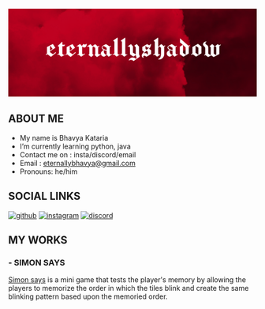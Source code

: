 ![developer](https://github.com/eternallyshadow/eternallyshadow/blob/main/static.png)

## ABOUT ME
-  My name is Bhavya Kataria
-  I’m currently learning python, java
-  Contact me on : insta/discord/email
-  Email : eternallybhavya@gmail.com
-  Pronouns: he/him

## SOCIAL LINKS
[<img src='https://cdn.jsdelivr.net/npm/simple-icons@3.0.1/icons/github.svg' alt='github' height='40'>](https://github.com/eternallyshadow)
[<img src='https://cdn.jsdelivr.net/npm/simple-icons@3.0.1/icons/instagram.svg' alt='instagram' height='40'>](https://www.instagram.com/eternallyshadow/)
[<img src='https://cdn.jsdelivr.net/npm/simple-icons@3.0.1/icons/discord.svg' alt='discord' height='40'>](https://discord.gg/kkq5F6jC5e) 

## MY WORKS 
### -  SIMON SAYS
  [Simon says](https://github.com/eternallyshadow/simon-says) is a mini game that tests the player's 
  memory by allowing the players to memorize the order in which 
  the tiles blink and create the same blinking pattern 
  based upon the memoried order.
